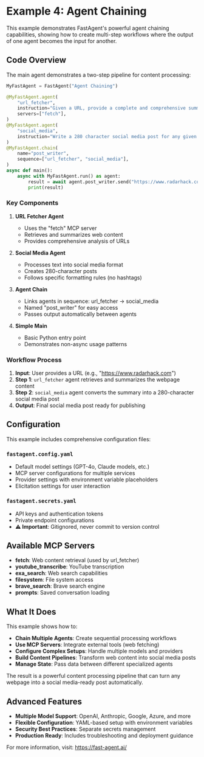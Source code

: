 # Example 4: Agent Chaining

This example demonstrates FastAgent's powerful agent chaining capabilities, showing how to create multi-step workflows where the output of one agent becomes the input for another.

## Code Overview

The main agent demonstrates a two-step pipeline for content processing:

```python
MyFastAgent = FastAgent("Agent Chaining")

@MyFastAgent.agent(
    "url_fetcher",
    instruction="Given a URL, provide a complete and comprehensive summary",
    servers=["fetch"],
)
@MyFastAgent.agent(
    "social_media", 
    instruction="Write a 280 character social media post for any given text. Respond only with the post, never use hashtags.",
)
@MyFastAgent.chain(
    name="post_writer",
    sequence=["url_fetcher", "social_media"],
)
async def main():
    async with MyFastAgent.run() as agent:
        result = await agent.post_writer.send("https://www.radarhack.com")
        print(result)
```

### Key Components

1. **URL Fetcher Agent**
   - Uses the "fetch" MCP server
   - Retrieves and summarizes web content
   - Provides comprehensive analysis of URLs

2. **Social Media Agent**
   - Processes text into social media format
   - Creates 280-character posts
   - Follows specific formatting rules (no hashtags)

3. **Agent Chain**
   - Links agents in sequence: url_fetcher → social_media
   - Named "post_writer" for easy access
   - Passes output automatically between agents

4. **Simple Main** 
   - Basic Python entry point
   - Demonstrates non-async usage patterns

### Workflow Process

1. **Input**: User provides a URL (e.g., "https://www.radarhack.com")
2. **Step 1**: `url_fetcher` agent retrieves and summarizes the webpage content  
3. **Step 2**: `social_media` agent converts the summary into a 280-character social media post
4. **Output**: Final social media post ready for publishing

## Configuration

This example includes comprehensive configuration files:

### `fastagent.config.yaml`
- Default model settings (GPT-4o, Claude models, etc.)
- MCP server configurations for multiple services
- Provider settings with environment variable placeholders
- Elicitation settings for user interaction

### `fastagent.secrets.yaml`
- API keys and authentication tokens
- Private endpoint configurations
- **⚠️ Important**: Gitignored, never commit to version control

## Available MCP Servers

- **fetch**: Web content retrieval (used by url_fetcher)
- **youtube_transcribe**: YouTube transcription
- **exa_search**: Web search capabilities
- **filesystem**: File system access
- **brave_search**: Brave search engine
- **prompts**: Saved conversation loading

## What It Does

This example shows how to:
- **Chain Multiple Agents**: Create sequential processing workflows
- **Use MCP Servers**: Integrate external tools (web fetching)
- **Configure Complex Setups**: Handle multiple models and providers
- **Build Content Pipelines**: Transform web content into social media posts
- **Manage State**: Pass data between different specialized agents

The result is a powerful content processing pipeline that can turn any webpage into a social media-ready post automatically.

## Advanced Features

- **Multiple Model Support**: OpenAI, Anthropic, Google, Azure, and more
- **Flexible Configuration**: YAML-based setup with environment variables
- **Security Best Practices**: Separate secrets management
- **Production Ready**: Includes troubleshooting and deployment guidance

For more information, visit: https://fast-agent.ai/
